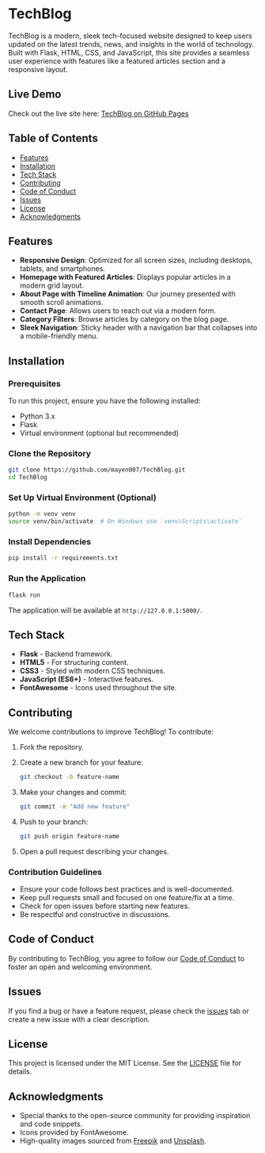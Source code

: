# TechBlog

TechBlog is a modern, sleek tech-focused website designed to keep users updated on the latest trends, news, and insights in the world of technology. Built with Flask, HTML, CSS, and JavaScript, this site provides a seamless user experience with features like a featured articles section and a responsive layout.

## Live Demo

Check out the live site here: [TechBlog on GitHub Pages](https://mayen007.github.io/TechBlog/)

## Table of Contents

- [Features](#features)
- [Installation](#installation)
- [Tech Stack](#tech-stack)
- [Contributing](#contributing)
- [Code of Conduct](#code-of-conduct)
- [Issues](#issues)
- [License](#license)
- [Acknowledgments](#acknowledgments)

## Features

- **Responsive Design**: Optimized for all screen sizes, including desktops, tablets, and smartphones.
- **Homepage with Featured Articles**: Displays popular articles in a modern grid layout.
- **About Page with Timeline Animation**: Our journey presented with smooth scroll animations.
- **Contact Page**: Allows users to reach out via a modern form.
- **Category Filters**: Browse articles by category on the blog page.
- **Sleek Navigation**: Sticky header with a navigation bar that collapses into a mobile-friendly menu.

## Installation

### Prerequisites

To run this project, ensure you have the following installed:

- Python 3.x
- Flask
- Virtual environment (optional but recommended)

### Clone the Repository

```bash
git clone https://github.com/mayen007/TechBlog.git
cd TechBlog
```

### Set Up Virtual Environment (Optional)

```bash
python -m venv venv
source venv/bin/activate  # On Windows use `venv\Scripts\activate`
```

### Install Dependencies

```bash
pip install -r requirements.txt
```

### Run the Application

```bash
flask run
```

The application will be available at `http://127.0.0.1:5000/`.

## Tech Stack

- **Flask** - Backend framework.
- **HTML5** - For structuring content.
- **CSS3** - Styled with modern CSS techniques.
- **JavaScript (ES6+)** - Interactive features.
- **FontAwesome** - Icons used throughout the site.

## Contributing

We welcome contributions to improve TechBlog! To contribute:

1. Fork the repository.
2. Create a new branch for your feature:

   ```bash
   git checkout -b feature-name
   ```

3. Make your changes and commit:

   ```bash
   git commit -m "Add new feature"
   ```

4. Push to your branch:

   ```bash
   git push origin feature-name
   ```

5. Open a pull request describing your changes.

### Contribution Guidelines

- Ensure your code follows best practices and is well-documented.
- Keep pull requests small and focused on one feature/fix at a time.
- Check for open issues before starting new features.
- Be respectful and constructive in discussions.

## Code of Conduct

By contributing to TechBlog, you agree to follow our [Code of Conduct](CODE_OF_CONDUCT.md) to foster an open and welcoming environment.

## Issues

If you find a bug or have a feature request, please check the [issues](https://github.com/mayen007/TechBlog/issues) tab or create a new issue with a clear description.

## License

This project is licensed under the MIT License. See the [LICENSE](LICENSE) file for details.

## Acknowledgments

- Special thanks to the open-source community for providing inspiration and code snippets.
- Icons provided by FontAwesome.
- High-quality images sourced from [Freepik](https://www.freepik.com) and [Unsplash](https://unsplash.com).

